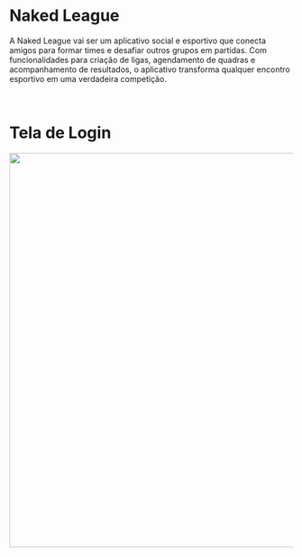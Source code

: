 # Naked League
A Naked League vai ser um aplicativo social e esportivo que conecta amigos para formar times e desafiar outros grupos em partidas. Com funcionalidades para criação de ligas, agendamento de quadras e acompanhamento de resultados, o aplicativo transforma qualquer encontro esportivo em uma verdadeira competição.

<br>

# Tela de Login
<img src="https://github.com/user-attachments/assets/1d2710d2-2cd9-405c-80fe-7b94c25740ea" width="700px" />
